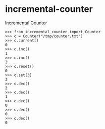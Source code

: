 # incremental-counter
Incremental Counter

```python:
>>> from incremental_counter import Counter
>>> c = Counter("/tmp/counter.txt")
>>> c.current()
0
>>> c.inc()
1
>>> c.inc()
2
>>> c.reset()
0
>>> c.set(3)
3
>>> c.dec()
2
>>> c.dec()
1
>>> c.dec()
0
>>> c.dec()
0
>>> c.dec()
0
```
